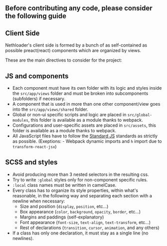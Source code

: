 Before contributing any code, please consider the following guide
-
Client Side
-
Nethloader's client side is formed by a bunch of as self-contained as possible preact(react) components which are organized by views.

These are the main directives to consider for the project:

JS and components
-

* Each component must have its own folder with its logic and styles inside the ``src/app/views`` folder and must be broken into subcomponents (subfolders) if necessary.
* A component that is used in more than one other component/view goes into the ``src/app/views/shared`` folder.
* Global or non-ui specific scripts and logic are placed in ``src/global-modules``, this folder is available as a module thanks to webpack.
* Configurations and user-specific assets are placed in ``src/assets``, this folder is available as a module thanks to webpack.
* All JavaScript files have to follow the [Standard JS](https://standardjs.com/) standards as strictly as possible. (Exeptions: - Webpack dynamic imports and ``h`` import due to ``transform-react-jsx``)

SCSS and styles
-
* Avoid producing more than 3 nested selectors in the resulting css.
* Try to write ``:global`` styles only for non-component specific rules.
* ``:local`` class names must be written in camelCase.
* Every class has to organize its style properties, within what's reasonable, in the following way and separating each section with a newline when necessary:
    * Size and position (``display``, ``position``, etc...)
    * Box appearance (``color``, ``background``, ``opacity``, ``border``, etc...)
    * Margins and paddings (self-explanatory)
    * Font appearance (``font-size``, ``text-align``, ``text-transform``, etc...)
    * Rest of declarations (``transition``, ``cursor``, ``animation``, and any others)
* If a class has only one declaration, it must stay as a single line (no newlines).
